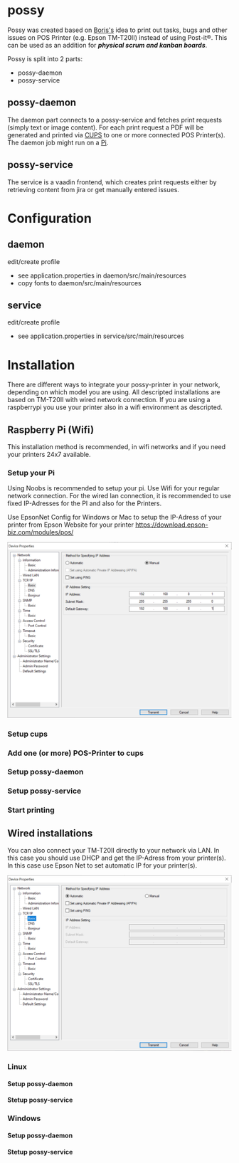 # possy

Possy was created based on [Boris's](https://github.com/boris779) idea to print out tasks, bugs and other issues on POS Printer (e.g. Epson TM-T20II) instead of using Post-it®. This can be used as an addition for ***physical scrum and kanban boards***.

Possy is split into 2 parts:
- possy-daemon
- possy-service

## possy-daemon

The daemon part connects to a possy-service and fetches print requests (simply text or image content). For each print request a PDF will be generated and printed via [CUPS](https://www.cups.org) to one or more connected POS Printer(s). The daemon job might run on a [Pi](https://www.raspberrypi.org).

## possy-service

The service is a vaadin frontend, which creates print requests either by retrieving content from jira or get manually entered issues.

# Configuration

## daemon

edit/create profile 
* see application.properties in daemon/src/main/resources
* copy fonts to daemon/src/main/resources

## service

edit/create profile 
* see application.properties in service/src/main/resources


# Installation

There are different ways to integrate your possy-printer in your network, depending on which model you are using. All descripted installations are based on TM-T20II with wired network connection. If you are using a raspberrypi you use your printer also in a wifi environment as descripted.

## Raspberry Pi (Wifi)
This installation method is recommended, in wifi networks and if you need your printers 24x7 available.

### Setup your Pi

Using Noobs is recommended to setup your pi. Use Wifi for your regular network connection. For the wired lan connection, it is recommended to use fixed IP-Adresses for the PI and also for the Printers.

Use EpsonNet Config for Windows or Mac to setup the IP-Adress of your printer from Epson Website for your printer
https://download.epson-biz.com/modules/pos/ 

<img src="https://github.com/gerald24/possy/blob/installation_guide/documentation/screenshots/epsonNet_fixedIp.png" width="600">

### Setup cups

### Add one (or more) POS-Printer to cups

### Setup possy-daemon

### Setup possy-service

### Start printing

## Wired installations

You can also connect your TM-T20II directly to your network via LAN. In this case you should use DHCP and get the IP-Adress from your printer(s). In this case use Epson Net to set automatic IP for your printer(s).

<img src="https://github.com/gerald24/possy/blob/installation_guide/documentation/screenshots/epsonNet_dhcp.png" width="600">

### Linux 

#### Setup possy-daemon

#### Stetup possy-service

### Windows 

#### Setup possy-daemon

#### Stetup possy-service
